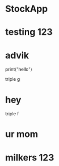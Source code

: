 # StockApp
# testing 123
# advik

print("hello")

triple g
# hey 

triple f

# ur mom

# milkers 123

